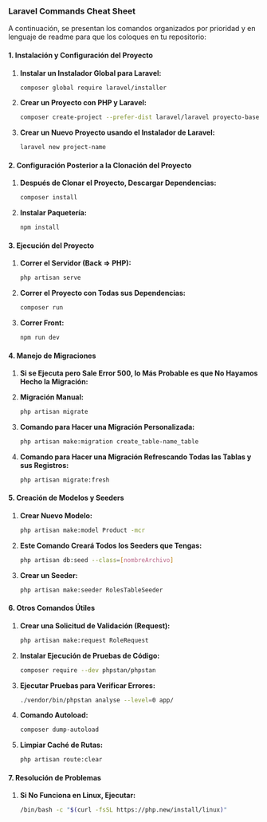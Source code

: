 ### Laravel Commands Cheat Sheet

A continuación, se presentan los comandos organizados por prioridad y en lenguaje de readme para que los coloques en tu repositorio:

#### **1. Instalación y Configuración del Proyecto**

1. **Instalar un Instalador Global para Laravel:**
   ```bash
   composer global require laravel/installer
   ```

2. **Crear un Proyecto con PHP y Laravel:**
   ```bash
   composer create-project --prefer-dist laravel/laravel proyecto-base
   ```

3. **Crear un Nuevo Proyecto usando el Instalador de Laravel:**
   ```bash
   laravel new project-name
   ```

#### **2. Configuración Posterior a la Clonación del Proyecto**

1. **Después de Clonar el Proyecto, Descargar Dependencias:**
   ```bash
   composer install
   ```

2. **Instalar Paquetería:**
   ```bash
   npm install
   ```

#### **3. Ejecución del Proyecto**

1. **Correr el Servidor (Back => PHP):**
   ```bash
   php artisan serve
   ```

2. **Correr el Proyecto con Todas sus Dependencias:**
   ```bash
   composer run
   ```

3. **Correr Front:**
   ```bash
   npm run dev
   ```

#### **4. Manejo de Migraciones**

1. **Si se Ejecuta pero Sale Error 500, lo Más Probable es que No Hayamos Hecho la Migración:**

2. **Migración Manual:**
   ```bash
   php artisan migrate
   ```

3. **Comando para Hacer una Migración Personalizada:**
   ```bash
   php artisan make:migration create_table-name_table
   ```

4. **Comando para Hacer una Migración Refrescando Todas las Tablas y sus Registros:**
   ```bash
   php artisan migrate:fresh
   ```

#### **5. Creación de Modelos y Seeders**

1. **Crear Nuevo Modelo:**
   ```bash
   php artisan make:model Product -mcr
   ```

2. **Este Comando Creará Todos los Seeders que Tengas:**
   ```bash
   php artisan db:seed --class=[nombreArchivo]
   ```

3. **Crear un Seeder:**
   ```bash
   php artisan make:seeder RolesTableSeeder
   ```

#### **6. Otros Comandos Útiles**

1. **Crear una Solicitud de Validación (Request):**
   ```bash
   php artisan make:request RoleRequest
   ```

2. **Instalar Ejecución de Pruebas de Código:**
   ```bash
   composer require --dev phpstan/phpstan
   ```

3. **Ejecutar Pruebas para Verificar Errores:**
   ```bash
   ./vendor/bin/phpstan analyse --level=0 app/
   ```

4. **Comando Autoload:**
   ```bash
   composer dump-autoload
   ```

5. **Limpiar Caché de Rutas:**
   ```bash
   php artisan route:clear
   ```

#### **7. Resolución de Problemas**

1. **Si No Funciona en Linux, Ejecutar:**
   ```bash
   /bin/bash -c "$(curl -fsSL https://php.new/install/linux)"
   ```